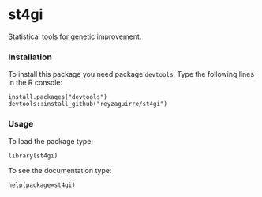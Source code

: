 st4gi
=====

Statistical tools for genetic improvement.

### Installation

To install this package you need package `devtools`. Type the following lines
in the R console:

```{r eval=F}
install.packages("devtools")
devtools::install_github("reyzaguirre/st4gi")
```

### Usage

To load the package type:

```{r eval=F}
library(st4gi)
```

To see the documentation type:

```{r eval=F}
help(package=st4gi)
```
